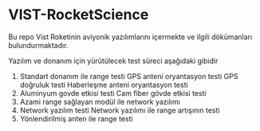 # VIST-RocketScience

Bu repo Vist Roketinin aviyonik yazılımlarını içermekte ve ilgili dökümanları bulundurmaktadır.

Yazılım ve donanım için yürütülecek test süreci aşağıdaki gibidir
1. Standart donanım ile range testi
GPS anteni oryantasyon testi
GPS doğruluk testi
Haberleşme anteni oryantasyon testi
2. Aluminyum govde etkisi testi
Cam fiber gövde etkisi testi
3. Azami range sağlayan modül ile network yazılımı
4. Network yazılım testi
Network yazılımı ile range artışının testi
5. Yönlendirilmiş anten ile range testi
